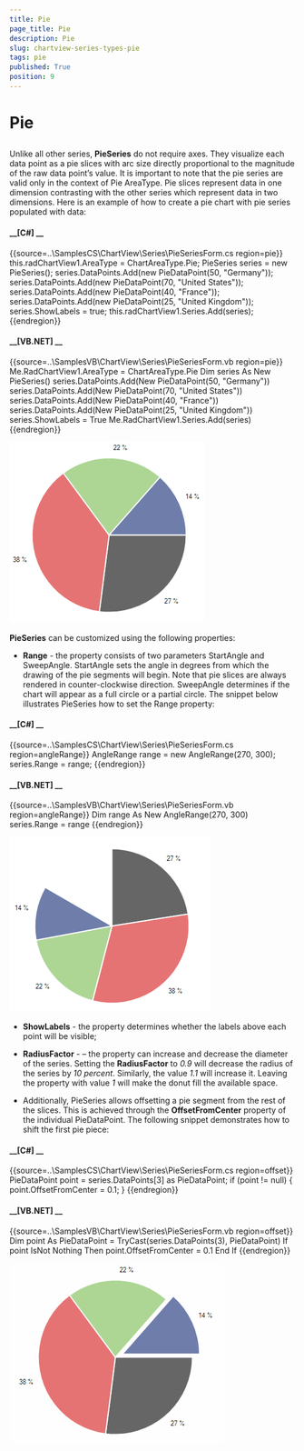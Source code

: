 ```yaml
---
title: Pie
page_title: Pie
description: Pie
slug: chartview-series-types-pie
tags: pie
published: True
position: 9
---
```


# Pie



## 

Unlike all other series, __PieSeries__ do not require axes. They visualize each data point as a pie slices with arc size
          directly proportional to the magnitude of the raw data point’s value. It is important to note that the pie series are valid only
          in the context of Pie AreaType. Pie slices represent data in one dimension contrasting with the other series which represent data in
          two dimensions. Here is an example of how to create a pie chart
          with pie series populated with data:
        

#### __[C#] __

{{source=..\SamplesCS\ChartView\Series\PieSeriesForm.cs region=pie}}
	            this.radChartView1.AreaType = ChartAreaType.Pie;
	            PieSeries series = new PieSeries();
	            series.DataPoints.Add(new PieDataPoint(50, "Germany"));
	            series.DataPoints.Add(new PieDataPoint(70, "United States"));
	            series.DataPoints.Add(new PieDataPoint(40, "France"));
	            series.DataPoints.Add(new PieDataPoint(25, "United Kingdom"));
	            series.ShowLabels = true;
	            this.radChartView1.Series.Add(series);
	{{endregion}}



#### __[VB.NET] __

{{source=..\SamplesVB\ChartView\Series\PieSeriesForm.vb region=pie}}
	        Me.RadChartView1.AreaType = ChartAreaType.Pie
	        Dim series As New PieSeries()
	        series.DataPoints.Add(New PieDataPoint(50, "Germany"))
	        series.DataPoints.Add(New PieDataPoint(70, "United States"))
	        series.DataPoints.Add(New PieDataPoint(40, "France"))
	        series.DataPoints.Add(New PieDataPoint(25, "United Kingdom"))
	        series.ShowLabels = True
	        Me.RadChartView1.Series.Add(series)
	{{endregion}}

![](images/chartview-series-types-pie001.png)

__PieSeries__ can be customized using the following properties:
        

* __Range__ - the property consists of two parameters StartAngle and SweepAngle. StartAngle sets 
              the angle in degrees from which the drawing of the pie segments will begin. Note that pie slices are always rendered in 
              counter-clockwise direction. SweepAngle determines if the chart will appear as a full circle or a partial circle.
              The snippet below illustrates PieSeries how to set the Range property:
            

#### __[C#] __

{{source=..\SamplesCS\ChartView\Series\PieSeriesForm.cs region=angleRange}}
	            AngleRange range = new AngleRange(270, 300);
	            series.Range = range;
	{{endregion}}



#### __[VB.NET] __

{{source=..\SamplesVB\ChartView\Series\PieSeriesForm.vb region=angleRange}}
	        Dim range As New AngleRange(270, 300)
	        series.Range = range
	{{endregion}}

![](images/chartview-series-types-pie002.png)

* __ShowLabels__ - the property determines whether the labels above each point will be visible;
            

* __RadiusFactor__ - – the property can increase and decrease the diameter of the series. 
              Setting the __RadiusFactor__ to *0.9* will decrease the radius 
              of the series by *10 percent*. Similarly, the value *1.1*
              will increase it. Leaving the property with value *1* will make the donut fill the 
              available space.
            

* Additionally, PieSeries allows offsetting a pie segment from the rest
              of the slices. This is achieved through the __OffsetFromCenter__ property
              of the individual PieDataPoint. The following snippet demonstrates how
              to shift the first pie piece:
            

#### __[C#] __

{{source=..\SamplesCS\ChartView\Series\PieSeriesForm.cs region=offset}}
	            PieDataPoint point = series.DataPoints[3] as PieDataPoint;
	            if (point != null)
	            {
	                point.OffsetFromCenter = 0.1;
	            }
	{{endregion}}



#### __[VB.NET] __

{{source=..\SamplesVB\ChartView\Series\PieSeriesForm.vb region=offset}}
	        Dim point As PieDataPoint = TryCast(series.DataPoints(3), PieDataPoint)
	        If point IsNot Nothing Then
	            point.OffsetFromCenter = 0.1
	        End If
	{{endregion}}

![](images/chartview-series-types-pie003.png)
